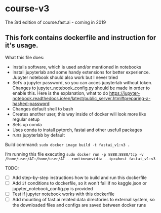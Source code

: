 # course-v3
The 3rd edition of course.fast.ai - coming in 2019

## This fork contains dockerfile and instruction for it's usage.

What this file does:

* Installs software, which is used and/or mentioned in notebooks
* Install jupyterlab and some handy extensions for better experience. Jupyter notebook should also work but I never tried
* Set’s a jupyter password, so you can acces jupyterlab without token. Changes to jupyter_notebook_config.py should be made in order to enable this. Here is the explanation, what to do https://jupyter-notebook.readthedocs.io/en/latest/public_server.html#preparing-a-hashed-password
* Changes default shell to bash
* Creates another user, this way inside of docker will look more like regular setup
* Sets up conda
* Uses conda to install pytorch, fastai and other usefull packages
* runs jupyterlab by default

Build command: `sudo docker image build -t fastai_v1:v3 .`

I’m running this file executing `sudo docker run -p 8888:8888/tcp -v /home/user/AI:/home/user/AI --runtime=nvidia --ipc=host fastai_v1:v3`

TODO:
- [ ] Add step-by-step instructions how to build and run this dockerfile
- [ ] Add `if` conditions to dockerfile, so it won't fail if no kaggle.json or jupyter_notebook_config.py is provided
- [ ] Test if jupyter notebook works with this dockerfile
- [ ] Add mounting of fast.ai related data directories to external system, so the downloaded files and configs are saved between docker runs

